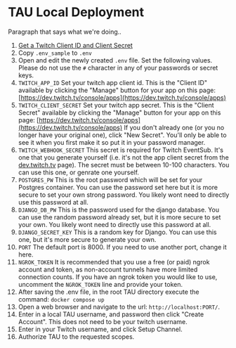 # TAU Local Deployment
Paragraph that says what we're doing..

1. [Get a Twitch Client ID and Client Secret](./twitch_dev.md)
1. Copy `.env_sample` to `.env`
1. Open and edit the newly created `.env` file. Set the following values.  Please do not use the `#` character in any of your passwords or secret keys.
1. `TWITCH_APP_ID` Set your twitch app client id. This is the "Client ID" available by clicking the "Manage" button for your app on this page: [https://dev.twitch.tv/console/apps](https://dev.twitch.tv/console/apps)
1. `TWITCH_CLIENT_SECRET` Set your twitch app secret. This is the "Client Secret" available by clicking the "Manage" button for your  app on this page: [https://dev.twitch.tv/console/apps](https://dev.twitch.tv/console/apps) If you don't already one (or you no longer have your  original one), click "New Secret". You'll only be able to see it when you first make it so put it in your password manager.
1. `TWITCH_WEBHOOK_SECRET` This secret is required for Twitch EventSub. It's one that you generate yourself (i.e. it's not the app client secret from the [dev.twitch.tv](https://dev.twitch.tv) page).  The secret must be between 10-100 characters. You can use this one, or genrate one yourself. 
1. `POSTGRES_PW` This is the root password which will be set for your Postgres container. You can use the password set here but it is more secure to set your own strong password. You likely wont need to directly use this password at all.
1. `DJANGO_DB_PW` This is the password used for the django database. You can use the random password already set, but it is more secure to set your own. You likely wont need to  directly use this password at all.
1. `DJANGO_SECRET_KEY` This is a random key for Django. You can use this one, but it's more secure to generate your own.
1. `PORT` The default port is 8000. If you need to use another port, change it here. 
1. `NGROK_TOKEN` It is recommended that you use a free (or paid) ngrok account and token, as non-account tunnels have more limited connection counts.  If you have an ngrok token you would like to use, uncomment the `NGROK_TOKEN` line and provide your token.
1. After saving the .env file, in the root TAU directory execute the command: `docker compose up`
1. Open a web browser and navigate to the url: `http://localhost:PORT/`.
1. Enter in a local TAU username, and password then click "Create Account".  This does not need to be your twitch username.
1. Enter in your Twitch username, and click Setup Channel.
1. Authorize TAU to the requested scopes.

